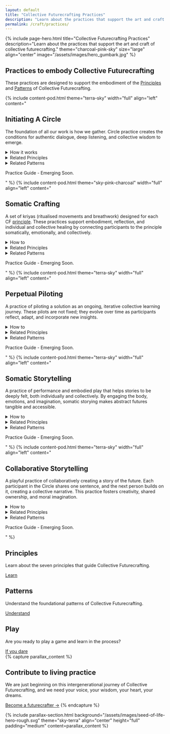 ```yaml
---
layout: default
title: "Collective Futurecrafting Practices"
description: "Learn about the practices that support the art and craft of collective futurecrafting."
permalink: /craft/practices/
---
```


{% include page-hero.html
  title="Collective Futurecrafting Practices"
  description="Learn about the practices that support the art and craft of collective futurecrafting."
  theme="charcoal-pink-sky"
  size="large"
  align="center"
  image="/assets/images/hero_gumbark.jpg"
%}

<div class="container">
  <div class="section-heading">
    <h2>Practices to embody Collective Futurecrafting</h2>
    <p>These practices are designed to support the embodiment of the <a href="#">Principles</a> and <a href="#">Patterns</a> of Collective Futurecrafting.</p>
  </div>
</div>

<div class="content-pod-container">
  {% include content-pod.html
    theme="terra-sky"
    width="full"
    align="left"
    content="
    <h2>Initiating A Circle</h2>
    <p class='quote'>The foundation of all our work is how we gather. Circle practice creates the conditions for authentic dialogue, deep listening, and collective wisdom to emerge.</p>
    <details class='accordion'>
            <summary class='accordion__trigger'>How it works</summary>
            <div class='accordion__content'>
              <p></p>
            </div>
    </details>
    <details class='accordion'>
            <summary class='accordion__trigger'>Related Principles</summary>
            <div class='accordion__content'>
              <ul>
                <li>Interconnection</li>
                <li>Self-Deterination</li>
                <li>Relational Trust</li>
              </ul>
            </div>
    </details>
    <details class='accordion'>
            <summary class='accordion__trigger'>Related Patterns</summary>
            <div class='accordion__content'>
              <ul>
                <li>Circling</li>
                <li>Deep Listening</li>
                <li>Collective Wisdom</li>
              </ul>
            </div>
    </details>
    <p>Practice Guide - Emerging Soon.</p>" %}
    {% include content-pod.html
    theme="sky-pink-charcoal"
    width="full"
    align="left"
    content="
    <h2>Somatic Crafting</h2>
    <p>A set of kriyas (ritualised movements and breathwork) designed for each CF <a href='#'>principle</a>. These practices support embodiment, reflection, and individual and collective healing by connecting participants to the principle somatically, emotionally, and collectively.</p>
    <details class='accordion'>
            <summary class='accordion__trigger'>How to</summary>
            <div class='accordion__content'>
              <ol>
                <li>Select a CF principle to explore (e.g., “Reciprocity”).</li>
                <li>Guide participants through a kriya sequence that embodies the principle. For example:</li>
                  <ul>
                    <li>Movement: Use gestures that mimic giving and receiving.</li>
                    <li>Breathwork: Introduce breathing patterns that emphasize flow and balance.</li>
                    <li>Reflection: Pause for journaling or sharing about how the kriya resonated emotionally and physically.</li>
                  </ul>
                <li>Close with a collective practice, such as a shared chant or grounding exercise.</li>
                <li>Encourage participants to integrate insights into their actions and relationships.</li>
              </ol>
            </div>
    </details>
    <details class='accordion'>
            <summary class='accordion__trigger'>Related Principles</summary>
            <div class='accordion__content'>
              <ul>
                <li>Self-Determination: Empower participants to connect with their bodies and emotions.</li>
                <li>Relational Trust: Build trust through shared somatic experiences.</li>
                <li>Cyclical Reflection: Use the kriyas as a regular practice for embodiment and learning.</li>
              </ul>
            </div>
    </details>
    <details class='accordion'>
            <summary class='accordion__trigger'>Related Patterns</summary>
            <div class='accordion__content'>
              <ul>
                <li>Somatic Circles: Group practices centered on movement and healing.</li>
                <li>Nested Scales: Align individual somatic experiences with collective and planetary themes.</li>
              </ul>
            </div>
    </details>
    <p>Practice Guide - Emerging Soon.</p>"
    %}
    {% include content-pod.html
    theme="terra-sky"
    width="full"
    align="left"
    content="
    <h2>Perpetual Piloting</h2>
    <p>A practice of piloting a solution as an ongoing, iterative collective learning journey. These pilots are not fixed; they evolve over time as participants reflect, adapt, and incorporate new insights.</p><details class='accordion'>
            <summary class='accordion__trigger'>How to</summary>
            <div class='accordion__content'>
              <ol>
                <li>Identify a shared challenge or opportunity in the community.</li>
                <li>Co-design an initial prototype with input from diverse voices.</li>
                <li>Implement the prototype on a small, manageable scale.</li>
                <li>Establish feedback loops to learn from participants and outcomes.</li>
                <li>Iterate, refine, and scale the solution, ensuring ongoing alignment with CF principles.</li>
              </ol>
            </div>
    </details>
    <details class='accordion'>
            <summary class='accordion__trigger'>Related Principles</summary>
            <div class='accordion__content'>
              <ul>
                <li>Emergence: Allow the solution to evolve through iteration and learning.</li>
                <li>Cyclical Reflection: Embed feedback loops to ensure continuous adaptation.</li>
                <li>Mutual Flourishing: Center the wellbeing of people and ecosystems in every iteration.</li>
              </ul>
            </div>
    </details>
    <details class='accordion'>
            <summary class='accordion__trigger'>Related Patterns</summary>
            <div class='accordion__content'>
              <ul>
                <li>Living Labs: Spaces for ongoing experimentation and prototyping.</li>
                <li>Nested Scales: Pilots begin locally but are designed to connect with regional and planetary scales.</li>
              </ul>
            </div>
    </details>
    <p>Practice Guide - Emerging Soon.</p>
    " %}
    {% include content-pod.html
    theme="terra-sky"
    width="full"
    align="left"
    content="
    <h2>Somatic Storytelling</h2>
    <p>A practice of performance and embodied play that helps stories to be deeply felt, both individually and collectively. By engaging the body, emotions, and imagination, somatic storying makes abstract futures tangible and accessible.</p><details class='accordion'>
            <summary class='accordion__trigger'>How to</summary>
            <div class='accordion__content'>
              <ol>
                <li>Begin with a grounding exercise (e.g., breathwork, movement) to center participants.</li>
                <li>Introduce a story prompt related to a CF principle or challenge (e.g., “Imagine the future after the land is healed”).</li>
                <li>Use movement, gestures, and vocalizations to embody the story’s themes, emotions, or characters.</li>
                <li>Reflect collectively on how the embodied experience shifted understanding or insights.</li>
                <li>Close with a gratitude ritual to honour the shared experience.</li>
              </ol>
              <p>Remember to create a safe space for everyone to explore and express their emotions. Afford for diverse physical ability, and most of all, be playful and have fun together!</p>
            </div>
    </details>
    <details class='accordion'>
            <summary class='accordion__trigger'>Related Principles</summary>
            <div class='accordion__content'>
              <ul>
                <li>Relational Trust: Deepen trust through shared embodied experiences.</li>
                <li>Self-Determination: Allow participants to express their own narratives.</li>
                <li>Interconnection: Connect the individual body with collective and planetary themes.</li>
              </ul>
            </div>
    </details>
    <details class='accordion'>
            <summary class='accordion__trigger'>Related Patterns</summary>
            <div class='accordion__content'>
              <ul>
                <li>Somatic Circles: Group practices that integrate movement and reflection.</li>
                <li>Story Circles: Spaces for sharing and co-creating narratives.</li>
              </ul>
            </div>
    </details>
    <p>Practice Guide - Emerging Soon.</p>
    " %}
    {% include content-pod.html
    theme="terra-sky"
    width="full"
    align="left"
    content="
    <h2>Collaborative Storytelling</h2>
    <p>A playful practice of collaboratively creating a story of the future. Each participant in the Circle shares one sentence, and the next person builds on it, creating a collective narrative. This practice fosters creativity, shared ownership, and moral imagination.</p><details class='accordion'>
            <summary class='accordion__trigger'>How to</summary>
            <div class='accordion__content'>
              <ol>
                <li>Form a Circle and establish a storytelling prompt (e.g., “Imagine the world in 50 years where reciprocity is a way of life”).</li>
                <li>One participant starts the story with a single sentence.</li>
                <li>Each subsequent participant adds to the story, one sentence or scene at a time.</li>
                <li>Continue until the story reaches a natural conclusion or a designated time limit.</li>
                <li>Reflect on the process: What patterns or values emerged? How did participants’ contributions build on one another?</li>
              </ol>
            </div>
    </details>
    <details class='accordion'>
            <summary class='accordion__trigger'>Related Principles</summary>
            <div class='accordion__content'>
              <ul>
                <li>Emergence: Let the story unfold organically.</li>
                <li>Reciprocity: Value each participant’s contribution to the collective narrative.</li>
                <li>Mutual Flourishing: Use the story to imagine futures where all life can flourish.</li>
              </ul>
            </div>
    </details>
    <details class='accordion'>
            <summary class='accordion__trigger'>Related Patterns</summary>
            <div class='accordion__content'>
              <ul>
                <li>Imagination Circles: Spaces for collaborative envisioning.</li>
                <li>Fractal Collaboration: The story mirrors the interconnected nature of collaboration.</li>
              </ul>
            </div>
    </details>
    <p>Practice Guide - Emerging Soon.</p>
    " %}
</div>
<!-- Card Content Grid -->
  <section class="content-grid">
    <div class="container">
      <div class="grid">
        <!-- Principles -->
        <div class="card card--terracotta">
          <h2>Principles</h2>
          <p>Learn about the seven principles that guide Collective Futurecrafting.</p>
          <a href="{{ '/craft/principles' | relative_url }}" class="button button--primary">Learn</a>
        </div>
        <!-- Patterns -->
        <div class="card card--olive-green">
          <h2>Patterns</h2>
          <p>Understand the foundational patterns of Collective Futurecrafting.</p>
          <a href="{{ '/craft/patterns' | relative_url }}" class="button button--primary">Understand</a>
        </div>
        <!-- Play -->
        <div class="card card--sky-blue">
          <h2>Play</h2>
          <p>Are you ready to play a game and learn in the process?</p>
          <a href="{{ '/craft/play' | relative_url }}" class="button button--primary">If you dare</a>
        </div>
      </div>
    </div>
  </section>
{% capture parallax_content %}
<h2>Contribute to living practice</h2>
<p>
  We are just beginning on this intergenerational journey of Collective Futurecrafting, and we need your voice, your wisdom, your heart, your dreams.
</p>
<a href="#" class='button button--primary'>Become a futurecrafter →</a>
{% endcapture %}

{% include parallax-section.html
  background="/assets/images/seed-of-life-hero-rough.svg"
  theme="sky-terra"
  align="center"
  height="full"
  padding="medium"
  content=parallax_content
%}
